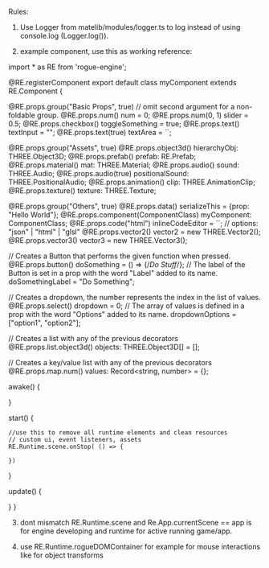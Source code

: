 Rules:

1. Use Logger from matelib/modules/logger.ts to log instead of using console.log (Logger.log()).

2. example component, use this as working reference:

import * as RE from 'rogue-engine';

@RE.registerComponent
export default class myComponent extends RE.Component {


  @RE.props.group("Basic Props", true) // omit second argument for a non-foldable group.
  @RE.props.num() num = 0;
  @RE.props.num(0, 1) slider = 0.5;
  @RE.props.checkbox() toggleSomething = true;
  @RE.props.text() textInput = "";
  @RE.props.text(true) textArea = ``;

  @RE.props.group("Assets", true)
  @RE.props.object3d() hierarchyObj: THREE.Object3D;
  @RE.props.prefab() prefab: RE.Prefab;
  @RE.props.material() mat: THREE.Material;
  @RE.props.audio() sound: THREE.Audio;
  @RE.props.audio(true) positionalSound: THREE.PositionalAudio;
  @RE.props.animation() clip: THREE.AnimationClip;
  @RE.props.texture() texture: THREE.Texture;

  @RE.props.group("Others", true)
  @RE.props.data() serializeThis = {prop: "Hello World"};
  @RE.props.component(ComponentClass) myComponent: ComponentClass;
  @RE.props.code("html") inlineCodeEditor = ``; // options: "json" | "html" | "glsl"
  @RE.props.vector2() vector2 = new THREE.Vector2();
  @RE.props.vector3() vector3 = new THREE.Vector3();

  // Creates a Button that performs the given function when pressed.
  @RE.props.button() doSomething = () => {/*Do Stuff*/};
  // The label of the Button is set in a prop with the word "Label" added to its name.
  doSomethingLabel = "Do Something";

  // Creates a dropdown, the number represents the index in the list of values.
  @RE.props.select() dropdown = 0;
  // The array of values is defined in a prop with the word "Options" added to its name.
  dropdownOptions = ["option1", "option2"];

  // Creates a list with any of the previous decorators
  @RE.props.list.object3d() objects: THREE.Object3D[] = [];

  // Creates a key/value list with any of the previous decorators
  @RE.props.map.num() values: Record<string, number> = {};


  awake() {

  }

  start() {

    //use this to remove all runtime elements and clean resources
    // custom ui, event listeners, assets
    RE.Runtime.scene.onStop( () => {

    })

  }

  update() {

  }
}

3. dont mismatch RE.Runtime.scene and Re.App.currentScene == app is for engine developing and runtime for active running game/app.

4. use RE.Runtime.rogueDOMContainer for example for mouse interactions like for object transforms
